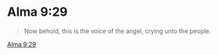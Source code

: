 # Alma 9:29

> Now behold, this is the voice of the angel, crying unto the people.

[Alma 9:29](https://www.churchofjesuschrist.org/study/scriptures/bofm/alma/9?lang=eng&id=p29#p29)


